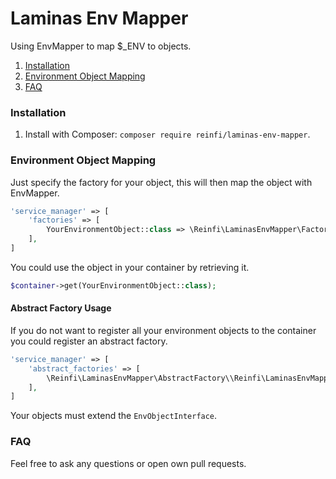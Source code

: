# Laminas Env Mapper
Using EnvMapper to map $_ENV to objects.

1. [Installation](#installation)
2. [Environment Object Mapping](#environment-object-mapping)
3. [FAQ](#faq)

### Installation

1. Install with Composer: `composer require reinfi/laminas-env-mapper`.

### Environment Object Mapping

Just specify the factory for your object, this will then map the object with EnvMapper.

```php
'service_manager' => [
    'factories' => [
        YourEnvironmentObject::class => \Reinfi\LaminasEnvMapper\Factory\EnvObjectMapperFactory::class,
    ],
]
```

You could use the object in your container by retrieving it.

```php
$container->get(YourEnvironmentObject::class);
```

#### Abstract Factory Usage

If you do not want to register all your environment objects to the container you could register
an abstract factory. 

```php
'service_manager' => [
    'abstract_factories' => [
        \Reinfi\LaminasEnvMapper\AbstractFactory\\Reinfi\LaminasEnvMapper\AbstractFactory\AbstractEnvObjectMapperFactory::class,
    ],
]
```

Your objects must extend the `EnvObjectInterface`.

### FAQ
Feel free to ask any questions or open own pull requests.
